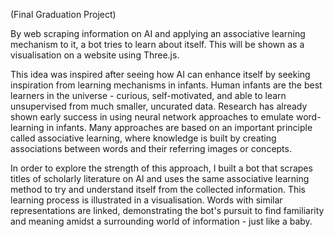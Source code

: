 (Final Graduation Project)

By web scraping information on AI and applying an associative learning mechanism to it, a bot tries to learn about itself. This will be shown as a visualisation on a website using Three.js.
 
This idea was inspired after seeing how AI can enhance itself by seeking inspiration from learning mechanisms in infants. Human infants are the best learners in the universe - curious, self-motivated, and able to learn unsupervised from much smaller, uncurated data. Research has already shown early success in using neural network approaches to emulate word-learning in infants. Many approaches are based on an important principle called associative learning, where knowledge is built by creating associations between words and their referring images or concepts. 
 
In order to explore the strength of this approach, I built a bot that scrapes titles of scholarly literature on AI and uses the same associative learning method to try and understand itself from the collected information. This learning process is illustrated in a visualisation. Words with similar representations are linked, demonstrating the bot's pursuit to find familiarity and meaning amidst a surrounding world of information - just like a baby.
